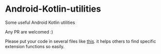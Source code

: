 # Android-Kotlin-utilities
Some useful Android Kotlin utilities



Any PR are welcomed :)

Please put your code in several files like [this](/view). it helps others to find specific extension functions so easily.
